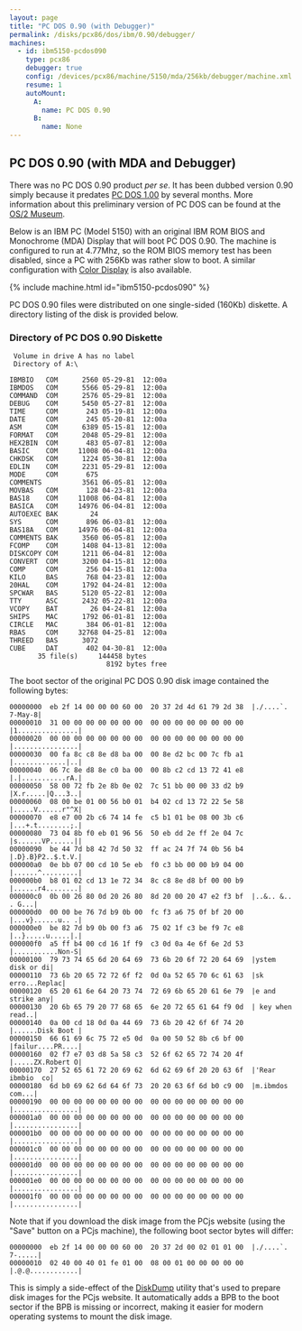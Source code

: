 ```yaml
---
layout: page
title: "PC DOS 0.90 (with Debugger)"
permalink: /disks/pcx86/dos/ibm/0.90/debugger/
machines:
  - id: ibm5150-pcdos090
    type: pcx86
    debugger: true
    config: /devices/pcx86/machine/5150/mda/256kb/debugger/machine.xml
    resume: 1
    autoMount:
      A:
        name: PC DOS 0.90
      B:
        name: None
---
```


PC DOS 0.90 (with MDA and Debugger)
-----------------------------------

There was no PC DOS 0.90 product *per se*.  It has been dubbed version 0.90 simply because it predates
[PC DOS 1.00](../1.00/) by several months.  More information about this preliminary version of PC DOS can
be found at the [OS/2 Museum](http://www.os2museum.com/wp/pc-dos-1-0-but-not-quite/).

Below is an IBM PC (Model 5150) with an original IBM ROM BIOS and Monochrome (MDA) Display that will boot PC DOS 0.90.
The machine is configured to run at 4.77Mhz, so the ROM BIOS memory test has been disabled, since a PC with 256Kb
was rather slow to boot.  A similar configuration with [Color Display](/disks/pcx86/dos/ibm/0.90/) is also available.

{% include machine.html id="ibm5150-pcdos090" %}

PC DOS 0.90 files were distributed on one single-sided (160Kb) diskette.  A directory listing of the disk is
provided below.

### Directory of PC DOS 0.90 Diskette

	 Volume in drive A has no label
	 Directory of A:\
	
	IBMBIO   COM      2560 05-29-81  12:00a
	IBMDOS   COM      5566 05-29-81  12:00a
	COMMAND  COM      2576 05-29-81  12:00a
	DEBUG    COM      5450 05-27-81  12:00a
	TIME     COM       243 05-19-81  12:00a
	DATE     COM       245 05-20-81  12:00a
	ASM      COM      6389 05-15-81  12:00a
	FORMAT   COM      2048 05-29-81  12:00a
	HEX2BIN  COM       483 05-07-81  12:00a
	BASIC    COM     11008 06-04-81  12:00a
	CHKDSK   COM      1224 05-30-81  12:00a
	EDLIN    COM      2231 05-29-81  12:00a
	MODE     COM       675
	COMMENTS          3561 06-05-81  12:00a
	MOVBAS   COM       128 04-23-81  12:00a
	BAS18    COM     11008 06-04-81  12:00a
	BASICA   COM     14976 06-04-81  12:00a
	AUTOEXEC BAK        24
	SYS      COM       896 06-03-81  12:00a
	BAS18A   COM     14976 06-04-81  12:00a
	COMMENTS BAK      3560 06-05-81  12:00a
	FCOMP    COM      1408 04-13-81  12:00a
	DISKCOPY COM      1211 06-04-81  12:00a
	CONVERT  COM      3200 04-15-81  12:00a
	COMP     COM       256 04-15-81  12:00a
	KILO     BAS       768 04-23-81  12:00a
	20HAL    COM      1792 04-24-81  12:00a
	SPCWAR   BAS      5120 05-22-81  12:00a
	TTY      ASC      2432 05-22-81  12:00a
	VCOPY    BAT        26 04-24-81  12:00a
	SHIPS    MAC      1792 06-01-81  12:00a
	CIRCLE   MAC       384 06-01-81  12:00a
	RBAS     COM     32768 04-25-81  12:00a
	THREED   BAS      3072
	CUBE     DAT       402 04-30-81  12:00a
	       35 file(s)     144458 bytes
	                        8192 bytes free

The boot sector of the original PC DOS 0.90 disk image contained the following bytes:

	00000000  eb 2f 14 00 00 00 60 00  20 37 2d 4d 61 79 2d 38  |./....`. 7-May-8|
	00000010  31 00 00 00 00 00 00 00  00 00 00 00 00 00 00 00  |1...............|
	00000020  00 00 00 00 00 00 00 00  00 00 00 00 00 00 00 00  |................|
	00000030  00 fa 8c c8 8e d8 ba 00  00 8e d2 bc 00 7c fb a1  |.............|..|
	00000040  06 7c 8e d8 8e c0 ba 00  00 8b c2 cd 13 72 41 e8  |.|...........rA.|
	00000050  58 00 72 fb 2e 8b 0e 02  7c 51 bb 00 00 33 d2 b9  |X.r.....|Q...3..|
	00000060  08 00 be 01 00 56 b0 01  b4 02 cd 13 72 22 5e 58  |.....V......r"^X|
	00000070  e8 e7 00 2b c6 74 14 fe  c5 b1 01 be 08 00 3b c6  |...+.t........;.|
	00000080  73 04 8b f0 eb 01 96 56  50 eb dd 2e ff 2e 04 7c  |s......VP......||
	00000090  be 44 7d b8 42 7d 50 32  ff ac 24 7f 74 0b 56 b4  |.D}.B}P2..$.t.V.|
	000000a0  0e bb 07 00 cd 10 5e eb  f0 c3 bb 00 00 b9 04 00  |......^.........|
	000000b0  b8 01 02 cd 13 1e 72 34  8c c8 8e d8 bf 00 00 b9  |......r4........|
	000000c0  0b 00 26 80 0d 20 26 80  8d 20 00 20 47 e2 f3 bf  |..&.. &.. . G...|
	000000d0  00 00 be 76 7d b9 0b 00  fc f3 a6 75 0f bf 20 00  |...v}......u.. .|
	000000e0  be 82 7d b9 0b 00 f3 a6  75 02 1f c3 be f9 7c e8  |..}.....u.....|.|
	000000f0  a5 ff b4 00 cd 16 1f f9  c3 0d 0a 4e 6f 6e 2d 53  |...........Non-S|
	00000100  79 73 74 65 6d 20 64 69  73 6b 20 6f 72 20 64 69  |ystem disk or di|
	00000110  73 6b 20 65 72 72 6f f2  0d 0a 52 65 70 6c 61 63  |sk erro...Replac|
	00000120  65 20 61 6e 64 20 73 74  72 69 6b 65 20 61 6e 79  |e and strike any|
	00000130  20 6b 65 79 20 77 68 65  6e 20 72 65 61 64 f9 0d  | key when read..|
	00000140  0a 00 cd 18 0d 0a 44 69  73 6b 20 42 6f 6f 74 20  |......Disk Boot |
	00000150  66 61 69 6c 75 72 e5 0d  0a 00 50 52 8b c6 bf 00  |failur....PR....|
	00000160  02 f7 e7 03 d8 5a 58 c3  52 6f 62 65 72 74 20 4f  |.....ZX.Robert O|
	00000170  27 52 65 61 72 20 69 62  6d 62 69 6f 20 20 63 6f  |'Rear ibmbio  co|
	00000180  6d b0 69 62 6d 64 6f 73  20 20 63 6f 6d b0 c9 00  |m.ibmdos  com...|
	00000190  00 00 00 00 00 00 00 00  00 00 00 00 00 00 00 00  |................|
	000001a0  00 00 00 00 00 00 00 00  00 00 00 00 00 00 00 00  |................|
	000001b0  00 00 00 00 00 00 00 00  00 00 00 00 00 00 00 00  |................|
	000001c0  00 00 00 00 00 00 00 00  00 00 00 00 00 00 00 00  |................|
	000001d0  00 00 00 00 00 00 00 00  00 00 00 00 00 00 00 00  |................|
	000001e0  00 00 00 00 00 00 00 00  00 00 00 00 00 00 00 00  |................|
	000001f0  00 00 00 00 00 00 00 00  00 00 00 00 00 00 00 00  |................|

Note that if you download the disk image from the PCjs website (using the "Save" button on a PCjs machine),
the following boot sector bytes will differ:

	00000000  eb 2f 14 00 00 00 60 00  20 37 2d 00 02 01 01 00  |./....`. 7-.....|
	00000010  02 40 00 40 01 fe 01 00  08 00 01 00 00 00 00 00  |.@.@............|

This is simply a side-effect of the [DiskDump](/modules/diskdump/) utility that's used to prepare disk images for the
PCjs website.  It automatically adds a BPB to the boot sector if the BPB is missing or incorrect, making it easier for
modern operating systems to mount the disk image.
